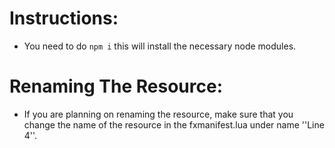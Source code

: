 # Instructions:
- You need to do `npm i` this will install the necessary node modules.

# Renaming The Resource:
- If you are planning on renaming the resource, make sure that you change the name of the resource in the fxmanifest.lua under name ''Line 4''.
